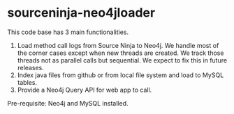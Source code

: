 # sourceninja-neo4jloader

This code base has 3 main functionalities.

1.  Load method call logs from Source Ninja to Neo4j. We handle most of the corner cases except when new threads are created.
We track those threads not as parallel calls but sequential. We expect to fix this in future releases. 
2.  Index java files from github or from local file system and load to MySQL tables. 
3.  Provide a Neo4j Query API for web app to call. 


Pre-requisite: Neo4j and MySQL installed. 

